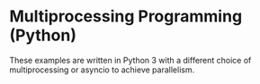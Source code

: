 # Multiprocessing Programming (Python)

These examples are written in Python 3 with a different choice of multiprocessing or asyncio to achieve parallelism.
